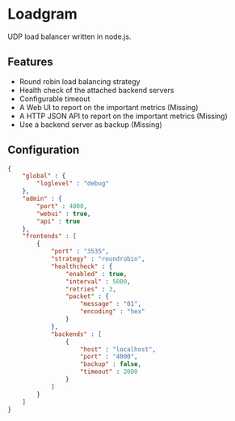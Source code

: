 # Loadgram 

UDP load balancer written in node.js.

## Features

- Round robin load balancing strategy
- Health check of the attached backend servers
- Configurable timeout
- A Web UI to report on the important metrics (Missing)
- A HTTP JSON API to report on the important metrics (Missing)
- Use a backend server as backup (Missing)

## Configuration

```json
{
	"global" : {
		"loglevel" : "debug" 
	},
	"admin" : {
		"port" : 4000,
		"webui" : true,
		"api" : true
	},
	"frontends" : [
		{	
			"port" : "3535",
			"strategy" : "roundrobin",
			"healthcheck" : {
				"enabled" : true,
				"interval" : 5000,
				"retries" : 3,
				"packet" : {
					"message" : "01",
					"encoding" : "hex"
				}
			},
			"backends" : [
				{
					"host" : "localhost",
					"port" : "4000",
					"backup" : false,
					"timeout" : 2000
				}
			]
		}
	]	
}
```